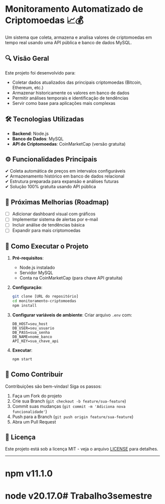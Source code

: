# Monitoramento Automatizado de Criptomoedas 📈💰

Um sistema que coleta, armazena e analisa valores de criptomoedas em tempo real usando uma API pública e banco de dados MySQL.

## 🔍 Visão Geral

Este projeto foi desenvolvido para:
- Coletar dados atualizados das principais criptomoedas (Bitcoin, Ethereum, etc.)
- Armazenar historicamente os valores em banco de dados
- Permitir análises temporais e identificação de tendências
- Servir como base para aplicações mais complexas

## 🛠️ Tecnologias Utilizadas

- **Backend**: Node.js
- **Banco de Dados**: MySQL
- **API de Criptomoedas**: CoinMarketCap (versão gratuita)

## ⚙️ Funcionalidades Principais

✔ Coleta automática de preços em intervalos configuráveis  
✔ Armazenamento histórico em banco de dados relacional  
✔ Estrutura preparada para expansão e análises futuras  
✔ Solução 100% gratuita usando API pública  

## 📌 Próximas Melhorias (Roadmap)

- [ ] Adicionar dashboard visual com gráficos
- [ ] Implementar sistema de alertas por e-mail
- [ ] Incluir análise de tendências básica
- [ ] Expandir para mais criptomoedas

## 🚀 Como Executar o Projeto

1. **Pré-requisitos**:
   - Node.js instalado
   - Servidor MySQL
   - Conta na CoinMarketCap (para chave API gratuita)

2. **Configuração**:
   ```bash
   git clone [URL do repositório]
   cd monitoramento-criptomoedas
   npm install
   ```

3. **Configurar variáveis de ambiente**:
   Criar arquivo `.env` com:
   ```
   DB_HOST=seu_host
   DB_USER=seu_usuario
   DB_PASS=sua_senha
   DB_NAME=nome_banco
   API_KEY=sua_chave_api
   ```

4. **Executar**:
   ```bash
   npm start
   ```

## 🤝 Como Contribuir

Contribuições são bem-vindas! Siga os passos:
1. Faça um Fork do projeto
2. Crie sua Branch (`git checkout -b feature/sua-feature`)
3. Commit suas mudanças (`git commit -m 'Adiciona nova funcionalidade'`)
4. Push para a Branch (`git push origin feature/sua-feature`)
5. Abra um Pull Request

## 📄 Licença

Este projeto está sob a licença MIT - veja o arquivo [LICENSE](LICENSE) para detalhes.

---

# npm v11.1.0
# node v20.17.0#   T r a b a l h o 3 s e m e s t r e 
 
 